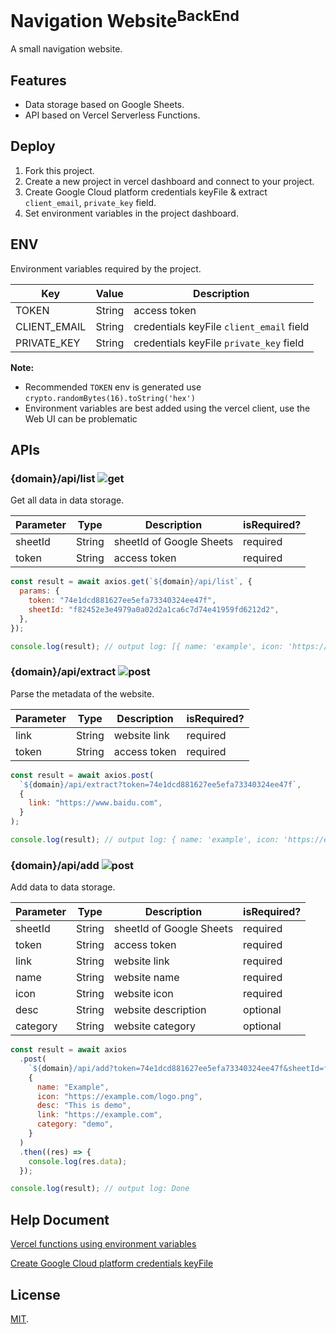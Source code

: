 # Navigation Website<sup>BackEnd</sup>

A small navigation website.

## Features

- Data storage based on Google Sheets.
- API based on Vercel Serverless Functions.

## Deploy

1. Fork this project.
2. Create a new project in vercel dashboard and connect to your project.
3. Create Google Cloud platform credentials keyFile & extract `client_email`, `private_key` field.
4. Set environment variables in the project dashboard.

## ENV

Environment variables required by the project.

| Key          | Value  | Description                              |
| ------------ | ------ | ---------------------------------------- |
| TOKEN        | String | access token                             |
| CLIENT_EMAIL | String | credentials keyFile `client_email` field |
| PRIVATE_KEY  | String | credentials keyFile `private_key` field  |

**Note:**

- Recommended `TOKEN` env is generated use `crypto.randomBytes(16).toString('hex')`
- Environment variables are best added using the vercel client, use the Web UI can be problematic

## APIs

### {domain}/api/list ![get](https://img.shields.io/badge/HTTP-GET-orange)

Get all data in data storage.

| Parameter | Type   | Description              | isRequired? |
| --------- | ------ | ------------------------ | ----------- |
| sheetId   | String | sheetId of Google Sheets | required    |
| token     | String | access token             | required    |

```js
const result = await axios.get(`${domain}/api/list`, {
  params: {
    token: "74e1dcd881627ee5efa73340324ee47f",
    sheetId: "f82452e3e4979a0a02d2a1ca6c7d74e41959fd6212d2",
  },
});

console.log(result); // output log: [{ name: 'example', icon: 'https://example.com/logo.png', desc: 'this is demo', link: 'https://example.com', category: 'demo' })]
```

### {domain}/api/extract ![post](https://img.shields.io/badge/HTTP-POST-brightgreen)

Parse the metadata of the website.

| Parameter | Type   | Description  | isRequired? |
| --------- | ------ | ------------ | ----------- |
| link      | String | website link | required    |
| token     | String | access token | required    |

```js
const result = await axios.post(
  `${domain}/api/extract?token=74e1dcd881627ee5efa73340324ee47f`,
  {
    link: "https://www.baidu.com",
  }
);

console.log(result); // output log: { name: 'example', icon: 'https://example.com/logo.png', desc: 'this is demo' }
```

### {domain}/api/add ![post](https://img.shields.io/badge/HTTP-POST-brightgreen)

Add data to data storage.

| Parameter | Type   | Description              | isRequired? |
| --------- | ------ | ------------------------ | ----------- |
| sheetId   | String | sheetId of Google Sheets | required    |
| token     | String | access token             | required    |
| link      | String | website link             | required    |
| name      | String | website name             | required    |
| icon      | String | website icon             | required    |
| desc      | String | website description      | optional    |
| category  | String | website category         | optional    |

```js
const result = await axios
  .post(
    `${domain}/api/add?token=74e1dcd881627ee5efa73340324ee47f&sheetId=f82452e3e4979a0a02d2a1ca6c7d74e41959fd6212d2`,
    {
      name: "Example",
      icon: "https://example.com/logo.png",
      desc: "This is demo",
      link: "https://example.com",
      category: "demo",
    }
  )
  .then((res) => {
    console.log(res.data);
  });

console.log(result); // output log: Done
```

## Help Document

[Vercel functions using environment variables](https://vercel.com/docs/concepts/functions/serverless-functions/quickstart#using-environment-variables)

[Create Google Cloud platform credentials keyFile](https://medium.com/@sakkeerhussainp/google-sheet-as-your-database-for-node-js-backend-a79fc5a6edd9)

## License

[MIT](LICENSE).
